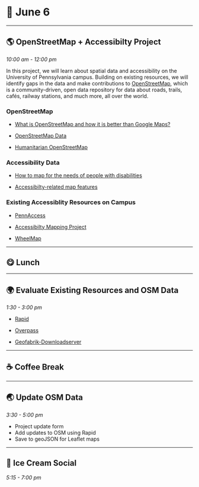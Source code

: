 # 🌿 June 6

<hr>

## 🌎 OpenStreetMap + Accessibilty Project
_10:00 am - 12:00 pm_  

In this project, we will learn about spatial data and accessibility on the University of Pennsylvania campus. Building on existing resources, we will identify gaps in the data and make contributions to [OpenStreetMap](https://www.openstreetmap.org/), which is a community-driven, open data repository for data about roads, trails, cafés, railway stations, and much more, all over the world.

### OpenStreetMap 

- [What is OpenStreetMap and how it is better than Google Maps?](https://www.geoapify.com/what-is-openstreetmap-and-how-it-is-better-than-google-maps)

- [OpenStreetMap Data](https://wiki.openstreetmap.org/wiki/Beginners_Guide_1.3)

- [Humanitarian OpenStreetMap](https://www.hotosm.org/)


### Accessibility Data

- [How to map for the needs of people with disabilities](https://wiki.openstreetmap.org/wiki/How_to_map_for_the_needs_of_people_with_disabilities)

- [Accessibilty-related map features](https://wiki.openstreetmap.org/wiki/Disabilities)
  
### Existing Accessiblity Resources on Campus

- [PennAccess](https://facilities.upenn.edu/maps/pennaccess)

- [Accessibilty Mapping Project](https://web.sas.upenn.edu/access-map/accessibility-map/)

- [WheelMap](https://wheelmap.org/nodes/-32120084)


<hr>

## 😋 Lunch

<hr>

## 🌍 Evaluate Existing Resources and OSM Data
_1:30 - 3:00 pm_ 

- [Rapid](https://rapideditor.org/edit#background=Bing&datasets=fbRoads,msBuildings&disable_features=boundaries&map=17.84/39.95194/-75.19386)

- [Overpass](https://overpass-turbo.eu/)

- [Geofabrik-Downloadserver](http://download.geofabrik.de/)


<hr>

## ☕ Coffee Break

<hr>

## 🌏 Update OSM Data 
_3:30 - 5:00 pm_ 

- Project update form 
- Add updates to OSM using Rapid 
- Save to geoJSON for Leaflet maps

<hr>

## 🍨 Ice Cream Social
_5:15 - 7:00 pm_ 

